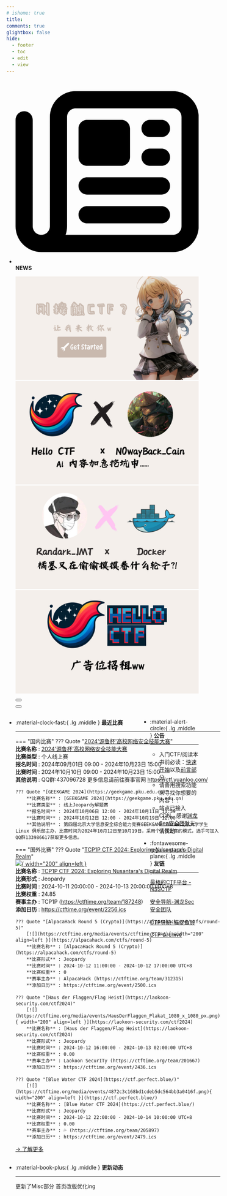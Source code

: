 ```yaml
---
# ishome: true
title: 
comments: true
glightbox: false
hide:
  - footer
  - toc
  - edit
  - view
---
```


<div class="grid cards">
    <ul>
        <li>
            <p><span class="twemoji lg middle"><svg xmlns="http://www.w3.org/2000/svg"
                        viewBox="0 0 512 512"><!--! Font Awesome Free 6.5.1 by @fontawesome - https://fontawesome.com License - https://fontawesome.com/license/free (Icons: CC BY 4.0, Fonts: SIL OFL 1.1, Code: MIT License) Copyright 2023 Fonticons, Inc.-->
                        <path
                            d="M168 80c-13.3 0-24 10.7-24 24v304c0 8.4-1.4 16.5-4.1 24H440c13.3 0 24-10.7 24-24V104c0-13.3-10.7-24-24-24H168zM72 480c-39.8 0-72-32.2-72-72V112c0-13.3 10.7-24 24-24s24 10.7 24 24v296c0 13.3 10.7 24 24 24s24-10.7 24-24V104c0-39.8 32.2-72 72-72h272c39.8 0 72 32.2 72 72v304c0 39.8-32.2 72-72 72H72zm104-344c0-13.3 10.7-24 24-24h96c13.3 0 24 10.7 24 24v80c0 13.3-10.7 24-24 24h-96c-13.3 0-24-10.7-24-24v-80zm200-24h32c13.3 0 24 10.7 24 24s-10.7 24-24 24h-32c-13.3 0-24-10.7-24-24s10.7-24 24-24zm0 80h32c13.3 0 24 10.7 24 24s-10.7 24-24 24h-32c-13.3 0-24-10.7-24-24s10.7-24 24-24zm-176 80h208c13.3 0 24 10.7 24 24s-10.7 24-24 24H200c-13.3 0-24-10.7-24-24s10.7-24 24-24zm0 80h208c13.3 0 24 10.7 24 24s-10.7 24-24 24H200c-13.3 0-24-10.7-24-24s10.7-24 24-24z">
                        </path>
                    </svg></span> <strong>NEWS</strong></p>
            <div class="grid cards">
                <div class="carousel">
                    <div class="carousel-container">
                        <a href="../HC_Start/" target="_blank"><img src="./assets/banner-quickstart.png" /></a>
                        <a href="../HC_AI/" target="_blank"><img src="./assets/banner-update.png" /></a>
                        <a href="https://github.com/CTF-Archives" target="_blank"><img
                                src="./assets/banner-Achieve.png" /></a>
                        <a href="javascript:alert$.next('我很可爱，请给我钱w');"><img
                                src="./assets/Banner-imcutesogivememoney.png" /></a>
                    </div>
                    <!-- 触发 hover 的区域 -->
                    <div class="carousel-hover left">
                        <button class="carousel-btn left" onclick="leftShift()"></button>
                    </div>
                    <div class="carousel-hover right">
                        <button class="carousel-btn right" onclick="rightShift()"></button>
                    </div>
                    <div class="carousel-bottom"></div>
                </div>
            </div>
        </li>
    </ul>
</div>

<div class="grid grid-cols-8 gap-4" style="display: grid;grid-template-columns: 70% 30%;" markdown>

<div class="grid cards" style="display: grid; grid-template-columns: 1fr;" markdown>

<div class="grid cards" markdown>

-   :material-clock-fast:{ .lg .middle } __最近比赛__

    ---
    <!-- 主页赛事展示_开始 -->
    === "国内比赛"
        ??? Quote "[2024'源鲁杯'高校网络安全技能大赛](https://ctf.yuanloo.com/)"  
            **比赛名称** : [2024'源鲁杯'高校网络安全技能大赛](https://ctf.yuanloo.com/)  
            **比赛类型** : 个人线上赛  
            **报名时间** : 2024年09月01日 09:00 - 2024年10月23日 15:00  
            **比赛时间** : 2024年10月10日 09:00 - 2024年10月23日 15:00  
            **其他说明** : QQ群:437096728 更多信息请前往赛事官网 https://ctf.yuanloo.com/  
            
        ??? Quote "[GEEKGAME 2024](https://geekgame.pku.edu.cn)"  
            **比赛名称** : [GEEKGAME 2024](https://geekgame.pku.edu.cn)  
            **比赛类型** : 线上Jeopardy解题赛  
            **报名时间** : 2024年10月06日 12:00 - 2024年10月11日 11:59  
            **比赛时间** : 2024年10月12日 12:00 - 2024年10月19日 12:00  
            **其他说明** : 第四届北京大学信息安全综合能力竞赛GEEKGAME 2024由北京大学学生 Linux 俱乐部主办，比赛时间为2024年10月12日至10月19日，采用个人线上赛的模式，选手可加入QQ群133986617获取更多信息。  
                
    === "国外比赛"
        ??? Quote "[TCP1P CTF 2024: Exploring Nusantara's Digital Realm](https://ctf.tcp1p.team/)"  
            [![](https://ctftime.org/media/events/Asset_10.jpg){ width="200" align=left }](https://ctf.tcp1p.team/)  
            **比赛名称** : [TCP1P CTF 2024: Exploring Nusantara's Digital Realm](https://ctf.tcp1p.team/)  
            **比赛形式** : Jeopardy  
            **比赛时间** : 2024-10-11 20:00:00 - 2024-10-13 20:00:00 UTC+8  
            **比赛权重** : 24.85  
            **赛事主办** : TCP1P (https://ctftime.org/team/187248)  
            **添加日历** : https://ctftime.org/event/2256.ics  
            
        ??? Quote "[AlpacaHack Round 5 (Crypto)](https://alpacahack.com/ctfs/round-5)"  
            [![](https://ctftime.org/media/events/ctftime_6.png){ width="200" align=left }](https://alpacahack.com/ctfs/round-5)  
            **比赛名称** : [AlpacaHack Round 5 (Crypto)](https://alpacahack.com/ctfs/round-5)  
            **比赛形式** : Jeopardy  
            **比赛时间** : 2024-10-12 11:00:00 - 2024-10-12 17:00:00 UTC+8  
            **比赛权重** : 0  
            **赛事主办** : AlpacaHack (https://ctftime.org/team/312315)  
            **添加日历** : https://ctftime.org/event/2500.ics  
            
        ??? Quote "[Haus der Flaggen/Flag Heist](https://laokoon-security.com/ctf2024)"  
            [![](https://ctftime.org/media/events/HausDerFlaggen_Plakat_1080_x_1080_px.png){ width="200" align=left }](https://laokoon-security.com/ctf2024)  
            **比赛名称** : [Haus der Flaggen/Flag Heist](https://laokoon-security.com/ctf2024)  
            **比赛形式** : Jeopardy  
            **比赛时间** : 2024-10-12 16:00:00 - 2024-10-13 02:00:00 UTC+8  
            **比赛权重** : 0.00  
            **赛事主办** : Laokoon SecurITy (https://ctftime.org/team/201667)  
            **添加日历** : https://ctftime.org/event/2436.ics  
            
        ??? Quote "[Blue Water CTF 2024](https://ctf.perfect.blue/)"  
            [![](https://ctftime.org/media/events/4872c3c168bd1cdeb5dc564bb3a0416f.png){ width="200" align=left }](https://ctf.perfect.blue/)  
            **比赛名称** : [Blue Water CTF 2024](https://ctf.perfect.blue/)  
            **比赛形式** : Jeopardy  
            **比赛时间** : 2024-10-12 22:00:00 - 2024-10-14 10:00:00 UTC+8  
            **比赛权重** : 0.00  
            **赛事主办** : 💦​ (https://ctftime.org/team/205897)  
            **添加日历** : https://ctftime.org/event/2479.ics  
            
    <!-- 主页赛事展示_结束 -->
    [→ 了解更多](./Event/)

</div>
  <div class="grid cards" markdown>

-   :material-book-plus:{ .lg .middle } __更新动态__

    ---

    更新了Misc部分 首页改版优化ing

</div>  
</div>
<div class="grid cards" markdown>

<div class="grid cards" markdown>

-   :material-alert-circle:{ .lg .middle } __公告__

    ---

    - 入门CTF/阅读本书前必读：[快速开始](./HC_Start/)以及[前言部分](./HC_Preface/)  
    - 请善用搜索功能来寻找你想要的内容！！
    - 站点已接入 CDN，感谢[渊龙Sec安全团队](https://dh.aabyss.cn)友情赞助

-   :fontawesome-regular-paper-plane:{ .lg .middle } __友链__

    ---

    [最棒的CTF平台 - NSSCTF](https://www.nssctf.cn/)  

    [安全导航-渊龙Sec安全团队](https://dh.aabyss.cn)    

    [CTF导航-猫捉鱼铃](https://ctf.mzy0.com/)

    [CTF-Archive](https://github.com/CTF-Archives)

</div>   

</div>

</div>
